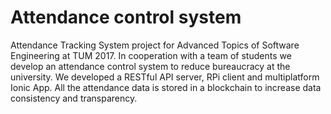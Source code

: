 # Attendance control system
Attendance Tracking System project for Advanced Topics of Software Engineering at TUM 2017.
In cooperation with a team of students we develop an attendance control system to reduce bureaucracy at the university. 
We developed a RESTful API server, RPi client and multiplatform Ionic App. 
All the attendance data is stored in a blockchain to increase data consistency and transparency.
